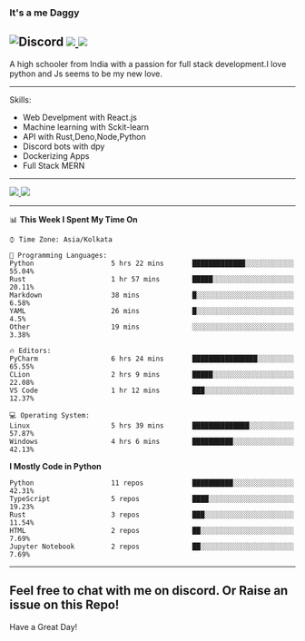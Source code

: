 
### It's a me Daggy

![Discord](https://img.shields.io/discord/491175207122370581?color=black&label=Discord&logo=discord) ![](https://img.shields.io/endpoint?url=https://dev.discordprofiles.me/api/badge/vscode/491174779278065689)<a href="https://github.com/Daggy1234">
  <img src="https://komarev.com/ghpvc/?username=Daggy1234&style=flat-square" />
</a>
 ----

A high schooler from India with a passion for full stack development.I love python and Js seems to be my new love. 

-----

Skills:

- Web Develpment with React.js
- Machine learning with Sckit-learn
- API with Rust,Deno,Node,Python
- Discord bots with dpy
- Dockerizing Apps
- Full Stack MERN

-----
<a href="https://github.com/Daggy1234">
  <img src="https://github-readme-stats.vercel.app/api?username=Daggy1234&show_icons=true&hide_border=true" />
</a><a href="https://github.com/Daggy1234">
  <img src="https://github-readme-stats.vercel.app/api/top-langs/?username=Daggy1234&layout=compact&langs_count=9&hide=css,html" />
</a>

---

<!--START_SECTION:waka-->
📊 **This Week I Spent My Time On** 

```text
⌚︎ Time Zone: Asia/Kolkata

💬 Programming Languages: 
Python                   5 hrs 22 mins       █████████████░░░░░░░░░░░░   55.04% 
Rust                     1 hr 57 mins        █████░░░░░░░░░░░░░░░░░░░░   20.11% 
Markdown                 38 mins             █░░░░░░░░░░░░░░░░░░░░░░░░   6.58% 
YAML                     26 mins             █░░░░░░░░░░░░░░░░░░░░░░░░   4.5% 
Other                    19 mins             ░░░░░░░░░░░░░░░░░░░░░░░░░   3.38%

🔥 Editors: 
PyCharm                  6 hrs 24 mins       ████████████████░░░░░░░░░   65.55% 
CLion                    2 hrs 9 mins        █████░░░░░░░░░░░░░░░░░░░░   22.08% 
VS Code                  1 hr 12 mins        ███░░░░░░░░░░░░░░░░░░░░░░   12.37%

💻 Operating System: 
Linux                    5 hrs 39 mins       ██████████████░░░░░░░░░░░   57.87% 
Windows                  4 hrs 6 mins        ██████████░░░░░░░░░░░░░░░   42.13%

```

**I Mostly Code in Python** 

```text
Python                   11 repos            ██████████░░░░░░░░░░░░░░░   42.31% 
TypeScript               5 repos             ████░░░░░░░░░░░░░░░░░░░░░   19.23% 
Rust                     3 repos             ███░░░░░░░░░░░░░░░░░░░░░░   11.54% 
HTML                     2 repos             ██░░░░░░░░░░░░░░░░░░░░░░░   7.69% 
Jupyter Notebook         2 repos             ██░░░░░░░░░░░░░░░░░░░░░░░   7.69%

```



<!--END_SECTION:waka-->

---

Feel free to chat with me on discord. Or Raise an issue on this Repo!
-----
Have a Great Day!
